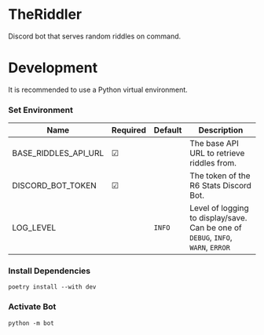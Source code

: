 # TheRiddler

Discord bot that serves random riddles on command.

# Development

It is recommended to use a Python virtual environment.

### Set Environment

| Name                 | Required | Default             | Description |
|----------------------|----------|---------------------|-------------|
| BASE_RIDDLES_API_URL | &#9745;  |                     | The base API URL to retrieve riddles from. |
| DISCORD_BOT_TOKEN    | &#9745;  |                     | The token of the R6 Stats Discord Bot. |
| LOG_LEVEL            |          | `INFO`              | Level of logging to display/save. Can be one of `DEBUG`, `INFO`, `WARN`, `ERROR` |

### Install Dependencies

`poetry install --with dev`

### Activate Bot

`python -m bot`
